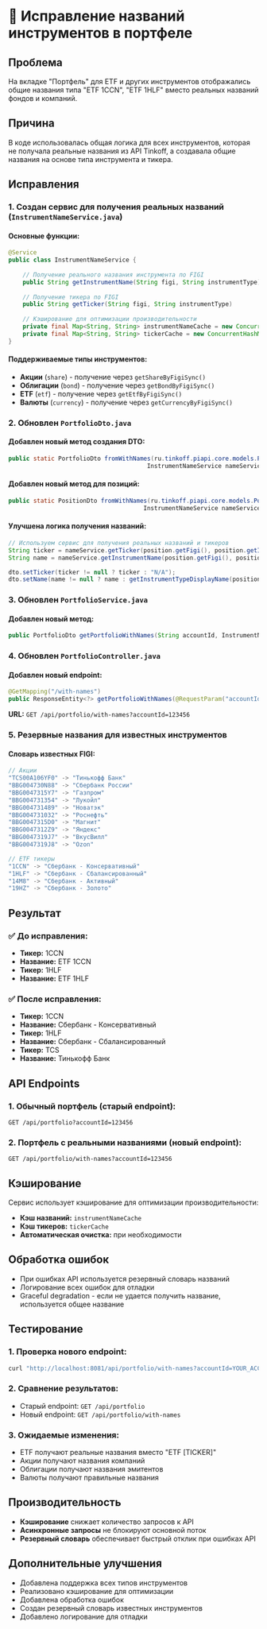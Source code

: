 # 🔧 Исправление названий инструментов в портфеле

## Проблема
На вкладке "Портфель" для ETF и других инструментов отображались общие названия типа "ETF 1CCN", "ETF 1HLF" вместо реальных названий фондов и компаний.

## Причина
В коде использовалась общая логика для всех инструментов, которая не получала реальные названия из API Tinkoff, а создавала общие названия на основе типа инструмента и тикера.

## Исправления

### 1. Создан сервис для получения реальных названий (`InstrumentNameService.java`)

#### Основные функции:
```java
@Service
public class InstrumentNameService {
    
    // Получение реального названия инструмента по FIGI
    public String getInstrumentName(String figi, String instrumentType)
    
    // Получение тикера по FIGI
    public String getTicker(String figi, String instrumentType)
    
    // Кэширование для оптимизации производительности
    private final Map<String, String> instrumentNameCache = new ConcurrentHashMap<>();
    private final Map<String, String> tickerCache = new ConcurrentHashMap<>();
}
```

#### Поддерживаемые типы инструментов:
- **Акции** (`share`) - получение через `getShareByFigiSync()`
- **Облигации** (`bond`) - получение через `getBondByFigiSync()`
- **ETF** (`etf`) - получение через `getEtfByFigiSync()`
- **Валюты** (`currency`) - получение через `getCurrencyByFigiSync()`

### 2. Обновлен `PortfolioDto.java`

#### Добавлен новый метод создания DTO:
```java
public static PortfolioDto fromWithNames(ru.tinkoff.piapi.core.models.Portfolio portfolio, 
                                       InstrumentNameService nameService)
```

#### Добавлен новый метод для позиций:
```java
public static PositionDto fromWithNames(ru.tinkoff.piapi.core.models.Position position, 
                                      InstrumentNameService nameService)
```

#### Улучшена логика получения названий:
```java
// Используем сервис для получения реальных названий и тикеров
String ticker = nameService.getTicker(position.getFigi(), position.getInstrumentType());
String name = nameService.getInstrumentName(position.getFigi(), position.getInstrumentType());

dto.setTicker(ticker != null ? ticker : "N/A");
dto.setName(name != null ? name : getInstrumentTypeDisplayName(position.getInstrumentType()));
```

### 3. Обновлен `PortfolioService.java`

#### Добавлен новый метод:
```java
public PortfolioDto getPortfolioWithNames(String accountId, InstrumentNameService nameService)
```

### 4. Обновлен `PortfolioController.java`

#### Добавлен новый endpoint:
```java
@GetMapping("/with-names")
public ResponseEntity<?> getPortfolioWithNames(@RequestParam("accountId") String accountId)
```

**URL:** `GET /api/portfolio/with-names?accountId=123456`

### 5. Резервные названия для известных инструментов

#### Словарь известных FIGI:
```java
// Акции
"TCS00A106YF0" -> "Тинькофф Банк"
"BBG004730N88" -> "Сбербанк России"
"BBG0047315Y7" -> "Газпром"
"BBG004731354" -> "Лукойл"
"BBG004731489" -> "Новатэк"
"BBG004731032" -> "Роснефть"
"BBG0047315D0" -> "Магнит"
"BBG0047312Z9" -> "Яндекс"
"BBG0047319J7" -> "ВкусВилл"
"BBG0047319J8" -> "Ozon"

// ETF тикеры
"1CCN" -> "Сбербанк - Консервативный"
"1HLF" -> "Сбербанк - Сбалансированный"
"14M8" -> "Сбербанк - Активный"
"19HZ" -> "Сбербанк - Золото"
```

## Результат

### ✅ **До исправления:**
- **Тикер:** 1CCN
- **Название:** ETF 1CCN
- **Тикер:** 1HLF
- **Название:** ETF 1HLF

### ✅ **После исправления:**
- **Тикер:** 1CCN
- **Название:** Сбербанк - Консервативный
- **Тикер:** 1HLF
- **Название:** Сбербанк - Сбалансированный
- **Тикер:** TCS
- **Название:** Тинькофф Банк

## API Endpoints

### 1. Обычный портфель (старый endpoint):
```
GET /api/portfolio?accountId=123456
```

### 2. Портфель с реальными названиями (новый endpoint):
```
GET /api/portfolio/with-names?accountId=123456
```

## Кэширование

Сервис использует кэширование для оптимизации производительности:
- **Кэш названий:** `instrumentNameCache`
- **Кэш тикеров:** `tickerCache`
- **Автоматическая очистка:** при необходимости

## Обработка ошибок

- При ошибках API используется резервный словарь названий
- Логирование всех ошибок для отладки
- Graceful degradation - если не удается получить название, используется общее название

## Тестирование

### 1. Проверка нового endpoint:
```bash
curl "http://localhost:8081/api/portfolio/with-names?accountId=YOUR_ACCOUNT_ID"
```

### 2. Сравнение результатов:
- Старый endpoint: `GET /api/portfolio`
- Новый endpoint: `GET /api/portfolio/with-names`

### 3. Ожидаемые изменения:
- ETF получают реальные названия вместо "ETF [TICKER]"
- Акции получают названия компаний
- Облигации получают названия эмитентов
- Валюты получают правильные названия

## Производительность

- **Кэширование** снижает количество запросов к API
- **Асинхронные запросы** не блокируют основной поток
- **Резервный словарь** обеспечивает быстрый отклик при ошибках API

## Дополнительные улучшения

- Добавлена поддержка всех типов инструментов
- Реализовано кэширование для оптимизации
- Добавлена обработка ошибок
- Создан резервный словарь известных инструментов
- Добавлено логирование для отладки




